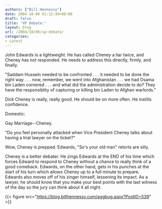 ```yaml
---
authors: ["Bill Hennessy"]
date: 2004-10-06 01:12:49+00:00
draft: false
title: 'VP Debate:'
layout: blog
url: /2004/10/06/vp-debate/
categories:
- Latest
---
```


John Edwards is a lightweight.  He has called Cheney a liar twice, and Cheney has not responded.  He needs to address this directly, firmly, and finally.  




"Saddam Hussein needed to be confronted . . . it needed to be done the right way . . . now, remember, we went into Afghanistan  . . . we had Osama bin Laden cornered . . . and what did the administration decide to do?  They have the responsiblity of capturing or killing bin Laden to Afghan warlords."




Dick Cheney is really, really good.  He should be on more often.  He instills confidence.
















Domestic:










Gay Marriage--Cheney. 







"Do you feel personally attacked when Vice President Cheney talks about having a trial lawyer on the ticket?"







Wow, Cheney is prepped. Edwards, "So's your old man" retorts are silly.







Cheney is a better debater. He zings Edwards at the END of his time which forces Edward to respond to Cheney without a chance to really think of a good comeback. Edwards, on the other hand, gets in his punches at the start of his turn which allows Cheney up to a full minute to prepare. Edwards also moves off of his zinger himself, lessening its impact.  As a lawyer, he should know that you make your best points with the last witness of the day so the jury can think about it all night. 

{{< figure src="https://blog.billhennessy.com/aggbug.aspx?PostID=539" >}}

